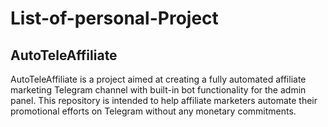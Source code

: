 # List-of-personal-Project

## AutoTeleAffiliate
AutoTeleAffiliate is a project aimed at creating a fully automated affiliate marketing Telegram channel with built-in bot functionality for the admin panel. This repository is intended to help affiliate marketers automate their promotional efforts on Telegram without any monetary commitments.
